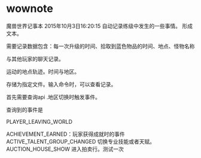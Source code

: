# wownote
魔兽世界记事本
2015年10月3日16:20:15
自动记录练级中发生的一些事情。
形成文本。

需要记录数据包含：每一次升级的时间、拾取到蓝色物品的时间、地点、怪物名称

与其他玩家的聊天记录。

运动的地点轨迹。时间与地区。

存储为指定文件。输入命令时，可以查看记录。

首先需要查询api .地区切换时触发事件。

查询到的事件是

 PLAYER_LEAVING_WORLD

 ACHIEVEMENT_EARNED：玩家获得成就时的事件
 ACTIVE_TALENT_GROUP_CHANGED 切换专业技能或者天赋。
 AUCTION_HOUSE_SHOW  进入拍卖行。测试一次


